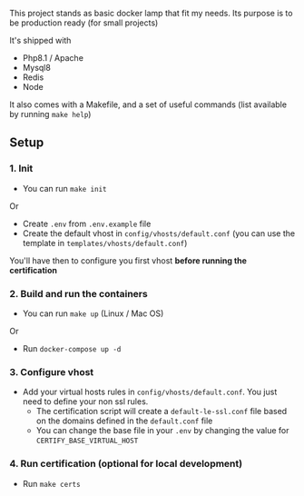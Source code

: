 This project stands as basic docker lamp that fit my needs. Its purpose is to be production ready (for small projects)

It's shipped with
- Php8.1 / Apache
- Mysql8
- Redis
- Node

It also comes with a Makefile, and a set of useful commands (list available by running `make help`)

## Setup

### 1. Init

- You can run `make init`

Or

- Create `.env` from `.env.example` file
- Create the default vhost in `config/vhosts/default.conf` (you can use the template in `templates/vhosts/default.conf`)

You'll have then to configure you first vhost **before running the certification**

### 2. Build and run the containers


- You can run `make up` (Linux / Mac OS)

Or

- Run `docker-compose up -d`

### 3. Configure vhost

- Add your virtual hosts rules in `config/vhosts/default.conf`. You just need to define your non ssl rules. 
  - The certification script will create a `default-le-ssl.conf` file based on the domains defined in the `default.conf` file
  - You can change the base file in your `.env` by changing the value for `CERTIFY_BASE_VIRTUAL_HOST` 

### 4. Run certification (optional for local development)
- Run `make certs`
